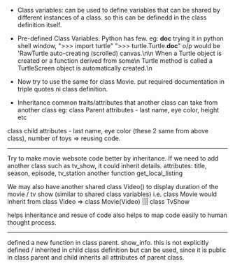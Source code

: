 - Class variables: can be used to define variables that can be shared by different instances of a class. 
so this can be definedd in the class definition itself.

- Pre-defined Class Variables: Python has few.
eg: __doc__
trying it in python shell window,
">>> import turtle"
">>> turtle.Turtle.__doc__"
o/p would be 'RawTurtle auto-creating (scrolled) canvas.\n\n    When a Turtle object is created or a function derived from some\n    Turtle method is called a TurtleScreen object is automatically created.\n 

- Now try to use the same for class Movie.
put required documentation in triple quotes ni class definition.

- Inheritance
common traits/attributes that another class can take from another class
eg:
class Parent
attributes - last name, eye color, height etc

class child
attributes - last name, eye color (these 2 same from above class), number of toys 
=> reusing code.

___________
Try to make movie websote code better by inheritance. 
If we need to add another class such as tv_show, it could inherit details.
attributes: title, season, episode, tv_station another function get_local_listing

We may also have another shared class Video() to display duration of the movie / tv show 
(similar to shared class variables)
i.e. class Movie would inherit from class Video => class Movie(Video) ||| class TvShow

helps inheritance and resue of code also helps to map code easily to human thought process.
____________
defined a new function in class parent. show_info.
this is not explicitly defined / inherited in child class definition but can be used, 
since it is public in class parent and child inherits all attributes of parent class.

